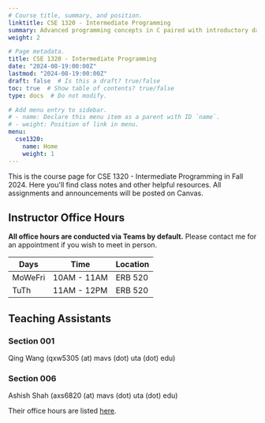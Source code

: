 ```yaml
---
# Course title, summary, and position.
linktitle: CSE 1320 - Intermediate Programming
summary: Advanced programming concepts in C paired with introductory data structures and algorithms.
weight: 2

# Page metadata.
title: CSE 1320 - Intermediate Programming
date: "2024-08-19:00:00Z"
lastmod: "2024-08-19:00:00Z"
draft: false  # Is this a draft? true/false
toc: true  # Show table of contents? true/false
type: docs  # Do not modify.

# Add menu entry to sidebar.
# - name: Declare this menu item as a parent with ID `name`.
# - weight: Position of link in menu.
menu:
  cse1320:
    name: Home
    weight: 1
---
```


This is the course page for CSE 1320 - Intermediate Programming in Fall 2024. Here you'll find class notes and other helpful resources. All assignments and announcements will be posted on Canvas.

## Instructor Office Hours

**All office hours are conducted via Teams by default.** Please contact me for an appointment if you wish to meet in person.

| Days    | Time        | Location |
| ------- | ----------- | -------- |
| MoWeFri | 10AM - 11AM | ERB 520  |
| TuTh    | 11AM - 12PM | ERB 520  |

## Teaching Assistants

### Section 001

Qing Wang (qxw5305 (at) mavs (dot) uta (dot) edu)

### Section 006

Ashish Shah (axs6820 (at) mavs (dot) uta (dot) edu)

Their office hours are listed [here](https://mavsuta.sharepoint.com/sites/cse13xx/Lists/CSE%201320%20Lab%20Schedule/calendar.aspx).

